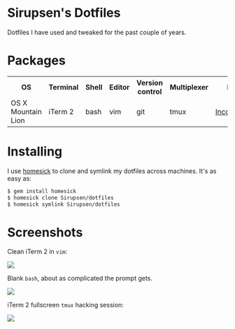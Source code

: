 # Sirupsen's Dotfiles

Dotfiles I have used and tweaked for the past couple of years.

# Packages

<table>
  <tr>
    <th>OS</th>
    <th>Terminal</th>
    <th>Shell</th>
    <th>Editor</th>
    <th>Version control</th>
    <th>Multiplexer</th>
    <th>Font</th>
  </tr>
  <tr>
    <td>OS X Mountain Lion</td>
    <td>iTerm 2</td>
    <td>bash</td>
    <td>vim</td>
    <td>git</td>
    <td>tmux</td>
    <td><a href="http://www.levien.com/type/myfonts/inconsolata.html">Inconsolata</a></td>
  </tr>
</table>

# Installing

I use [homesick][homesick] to clone and symlink my dotfiles across machines.
It's as easy as:

```bash
$ gem install homesick
$ homesick clone Sirupsen/dotfiles
$ homesick symlink Sirupsen/dotfiles
```

[homesick]: http://github.com/technicalpickles/homesick

# Screenshots

Clean iTerm 2 in `vim`:

![](http://f.cl.ly/items/17070e1m3v2o2Q0b1K0b/Screen%20Shot%202012-08-11%20at%209.23.12%20PM.png)

Blank `bash`, about as complicated the prompt gets.

![](http://f.cl.ly/items/1b2i1w240h043U3I3L3z/Screen%20Shot%202012-08-11%20at%209.31.27%20PM.png)

iTerm 2 fullscreen `tmux` hacking session:

![](http://f.cl.ly/items/010H27313W0F2y1g2u47/Screen%20Shot%202012-08-11%20at%209.28.53%20PM.png)
